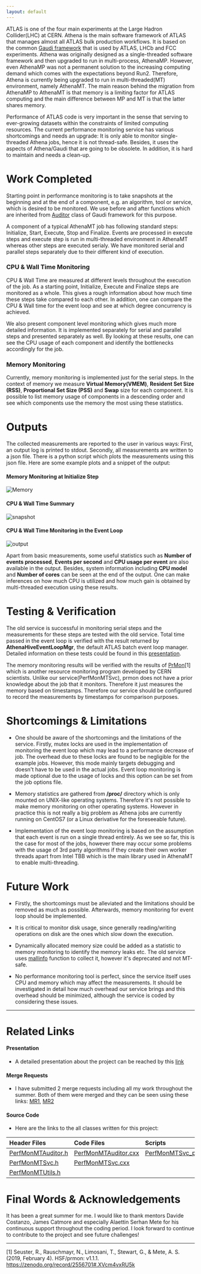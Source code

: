 ```yaml
---
layout: default
---
```





ATLAS is one of the four main experiments at the Large Hadron Collider(LHC) at CERN. Athena is the main software framework of ATLAS that manages almost all ATLAS bulk production workflows. It is based on the common [Gaudi framework](http://gaudi.web.cern.ch/gaudi/) that is used by ATLAS, LHCb and FCC experiments. Athena was originally designed as a single-threaded software framework and then upgraded to run in multi-process, AthenaMP. However, even AthenaMP was not a permanent solution to the increasing computing demand which comes with the expectations beyond Run2. Therefore, Athena is currently being upgraded to run in multi-threaded(MT) environment, namely AthenaMT. The main reason behind the migration from AthenaMP to AthenaMT is that memory is a limiting factor for ATLAS computing and the main difference between MP and MT is that the latter shares memory.

Performance of ATLAS code is very important in the sense that serving to ever-growing datasets within the constraints of limited computing resources. The current performance monitoring service has various shortcomings and needs an upgrade: It is only able to monitor single-threaded Athena jobs, hence it is not thread-safe. Besides, it uses the aspects of Athena/Gaudi that are going to be obsolete. In addition, it is hard to maintain and needs a clean-up. 
 
# Work Completed

Starting point in performance monitoring is to take snapshots at the beginning and at the end of a component, e.g. an algorithm, tool or service, which is desired to be monitored. We use before and after functions which are inherited from [Auditor](https://acode-browser1.usatlas.bnl.gov/lxr/source/Gaudi/GaudiKernel/GaudiKernel/Auditor.h#0034) class of Gaudi framework for this purpose.

A component of a typical AthenaMT job has following standard steps: Initialize, Start, Execute, Stop and Finalize. Events are processed in execute steps and execute step is run in multi-threaded environment in AthenaMT whereas other steps are executed serialy. We have monitored serial and parallel steps separately due to their different kind of execution.

### CPU & Wall Time Monitoring

CPU & Wall Time are measured at different levels throughout the execution of the job. As a starting point, Initialize, Execute and Finalize steps are monitored as a whole. This gives a rough information about how much time these steps take compared to each other. In addition, one can compare the CPU & Wall time for the event loop and see at which degree concurrency is achieved.

We also present component level monitoring which gives much more detailed information. It is implemented separately for serial and parallel steps and presented separately as well. By looking at these results, one can see the CPU usage of each component and identify the bottlenecks accordingly for the job.

### Memory Monitoring

Currently, memory monitoring is implemented just for the serial steps. In the context of memory we measure **Virtual Memory(VMEM)**, **Resident Set Size (RSS)**, **Proportional Set Size (PSS)** and **Swap** size for each component. It is possible to list memory usage of components in a descending order and see which components use the memory the most using these statistics.

# Outputs


The collected measurements are reported to the user in various ways: First, an output log is printed to stdout. Secondly, all measurements are written to a json file. There is a python script which plots the measurements using this json file. Here are some example plots and a snippet of the output:

#### Memory Monitoring at Initialize Step

![Memory](mem.png)


#### CPU & Wall Time Summary

![snapshot](snapshot.png)

#### CPU & Wall Time Monitoring in the Event Loop

![output](output.png)

Apart from basic measurements, some useful statistics such as **Number of events processed**, **Events per second** and **CPU usage per event** are also available in the output. Besides, system information including **CPU model** and **Number of cores** can be seen at the end of the output. One can make inferences on how much CPU is utilized and how much gain is obtained by multi-threaded execution using these results. 


# Testing & Verification

The old service is successful in monitoring serial steps and the measurements for these steps are tested with the old service. 
Total time passed in the event loop is verified with the result returned by **AthenaHiveEventLoopMgr**, the default ATLAS batch event loop manager. Detailed information on these tests could be found in this [presentation](https://indico.cern.ch/event/835550/contributions/3502557/attachments/1882410/3113511/PerfMonMTSvc_v5.pdf).

The memory monitoring results will be verified with the results of [PrMon](https://github.com/HSF/prmon)[1] which is another resource monitoring program developed by CERN scientists. Unlike our service(PerfMonMTSvc), prmon does not have a prior knowledge about the job that it monitors. Therefore it just measures the memory based on timestamps. Therefore our service should be configured to record the measurements by timestamps for comparison purposes.


# Shortcomings & Limitations

*   One should be aware of the shortcomings and the limitations of the service. Firstly, mutex locks are used in the implementation of monitoring the event loop which may lead to a performance decrease of job. The overhead due to these locks are found to be negligible for the example jobs. However, this mode mainly targets debugging and doesn't have to be used in the actual jobs. Event loop monitoring is made optional due to the usage of locks and this option can be set from the job options file.

*   Memory statistics are gathered from **/proc/** directory which is only mounted on UNIX-like operating systems. Therefore it's not possible to make memory monitoring on other operating systems. However in practice this is not really a big problem as Athena jobs are currently running on CentOS7 (or a Linux derivative for the foreseeable future).

*   Implementation of the event loop monitoring is based on the assumption that each event is run on a single thread entirely. As we see so far, this is the case for most of the jobs, however there may occur some problems with the usage of 3rd party algorithms if they create their own worker threads apart from Intel TBB which is the main library used in AthenaMT to enable multi-threading.


# Future Work

*   Firstly, the shortcomings must be alleviated and the limitations should be removed as much as possible. Afterwards, memory monitoring for event loop should be implemented.

*   It is critical to monitor disk usage, since generally reading/writing operations on disk are the ones which slow down the execution.

*   Dynamically allocated memory size could be added as a statistic to memory monitoring to identify the memory leaks etc. The old service uses [mallinfo](http://man7.org/linux/man-pages/man3/mallinfo.3.html) function to collect it, however it's deprecated and not MT-safe.

*   No performance monitoring tool is perfect, since the service itself uses CPU and memory which may affect the measurements. It should be investigated in detail how much overhead our service brings and this overhead should be minimized, although the service is coded by considering these issues.

* * *

# Related Links

#### Presentation

*   A detailed presentation about the project can be reached by this [link](https://indico.cern.ch/event/835550/contributions/3502557/attachments/1882410/3113511/PerfMonMTSvc_v5.pdf)

#### Merge Requests

*   I have submitted 2 merge requests including all my work throughout the summer. Both of them were merged and they can be seen using these links: [MR1](https://gitlab.cern.ch/atlas/athena/merge_requests/25237),  [MR2](https://gitlab.cern.ch/atlas/athena/merge_requests/25790)

#### Source Code

*   Here are the links to the all classes written for this project:

| Header Files        | Code Files          | Scripts | Job Option Files |
|:--------------------|:--------------------|:--------|:-----------------|
| [PerfMonMTAuditor.h](https://gitlab.cern.ch/atlas/athena/blob/master/Control/PerformanceMonitoring/PerfMonComps/src/PerfMonMTAuditor.h)  | [PerfMonMTAuditor.cxx](https://gitlab.cern.ch/atlas/athena/blob/master/Control/PerformanceMonitoring/PerfMonComps/src/PerfMonMTAuditor.cxx)   | [PerfMonMTSvc_plotter.py](https://gitlab.cern.ch/atlas/athena/blob/master/Control/PerformanceMonitoring/PerfMonComps/scripts/PerfMonMTSvc_plotter.py)  | [PerfMonMTSvc_jobOptions.py](https://gitlab.cern.ch/atlas/athena/blob/master/Control/PerformanceMonitoring/PerfMonComps/share/PerfMonMTSvc_jobOptions.py)   |
| [PerfMonMTSvc.h](https://gitlab.cern.ch/atlas/athena/blob/master/Control/PerformanceMonitoring/PerfMonComps/src/PerfMonMTSvc.h)  | [PerfMonMTSvc.cxx](https://gitlab.cern.ch/atlas/athena/blob/master/Control/PerformanceMonitoring/PerfMonComps/src/PerfMonMTSvc.cxx)  |   | [MTJobOptCfg.py](https://gitlab.cern.ch/atlas/athena/blob/master/Control/PerformanceMonitoring/PerfMonComps/python/MTJobOptCfg.py)   |
| [PerfMonMTUtils.h](https://gitlab.cern.ch/atlas/athena/blob/master/Control/PerformanceMonitoring/PerfMonComps/src/PerfMonMTUtils.h)  |   |   |    |



# Final Words & Acknowledgements

It has been a great summer for me. I would like to thank mentors Davide Costanzo, James Catmore and especially Alaettin Serhan Mete for his continuous support throughout the coding period. I look forward to continue to contribute to the project and see future challenges!

* * *
[1]  Seuster, R., Rauschmayr, N., Limosani, T., Stewart, G., & Mete, A. S. (2019, February 4). HSF/prmon: v1.1.1. https://zenodo.org/record/2556701#.XVcm4vxRU5k



